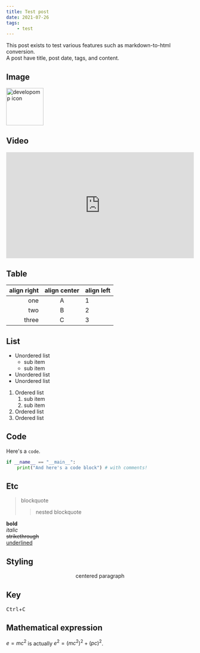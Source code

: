 ```yaml
---
title: Test post
date: 2021-07-26
tags:
    - test
---
```


<!-- comment -->

This post exists to test various features such as markdown-to-html conversion.<br />
A post have title, post date, tags, and content.

## Image

<img src="/icon/icon.svg" alt="developomp icon" width="100">

## Video

<div style="padding: 56.25% 0px 0px; position: relative;"><iframe src="https://www.youtube.com/embed/apLevp7QI8E?cc_load_policy=1&iv_load_policy=3&rel=0&start=24" frameborder="0" allow="accelerometer; autoplay; encrypted-media; gyroscope; picture-in-picture" allowfullscreen scrolling="no"  style="position: absolute; top: 0px; left: 0px; width: 100%; height: 100%;"></iframe></div>

## Table

| align right | align center | align left |
| ----------: | :----------: | :--------- |
|         one |      A       | 1          |
|         two |      B       | 2          |
|       three |      C       | 3          |

## List

-   Unordered list
    -   sub item
    -   sub item
-   Unordered list
-   Unordered list

1. Ordered list
    1. sub item
    2. sub item
2. Ordered list
3. Ordered list

## Code

Here's a `code`.

```python
if __name__ == "__main__":
	print("And here's a code block") # with comments!
```

## Etc

> blockquote
>
> > nested blockquote

**bold**<br />
_italic_<br />
~~strikethrough~~<br />
<u>underlined</u>

## Styling

<p align="center">
	centered paragraph
</p>

## Key

<kbd>Ctrl</kbd>+<kbd>C</kbd>

## Mathematical expression

$e=mc^2$ is actually $e^2=(mc^2)^2 + (pc)^2$.
